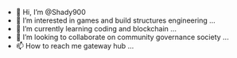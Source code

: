- 👋 Hi, I’m @Shady900
- 👀 I’m interested in games and build structures engineering  ...
- 🌱 I’m currently learning coding and blockchain ...
- 💞️ I’m looking to collaborate on community governance society ...
- 📫 How to reach me gateway hub ...

<!---
Shady900/Shady900 is a ✨ special ✨ repository because its `README.md` (this file) appears on your GitHub profile.
You can click the Preview link to take a look at your changes.
--->
